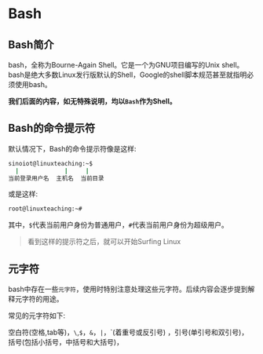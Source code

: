 # Bash

## Bash简介

bash，全称为Bourne-Again Shell。它是一个为GNU项目编写的Unix shell。
bash是绝大多数Linux发行版默认的Shell，Google的shell脚本规范甚至就指明必须使用bash。

**我们后面的内容，如无特殊说明，均以``Bash``作为Shell。**

## Bash的命令提示符

默认情况下，Bash的命令提示符像是这样:

```bash
sinoiot@linuxteaching:~$
  |             |     |
当前登录用户名  主机名  当前目录
```

或是这样:

```bash
root@linuxteaching:~#
```

其中，``$``代表当前用户身份为普通用户，``#``代表当前用户身份为超级用户。

> 看到这样的提示符之后，就可以开始Surfing Linux

## 元字符

bash中存在一些``元字符``，使用时特别注意处理这些元字符。后续内容会逐步提到解释元字符的用途。

常见的元字符如下:

空白符(空格,tab等)，``\``,``$``，``&``，``|``，\`(着重号或反引号) ，引号(单引号和双引号)，
括号(包括小括号，中括号和大括号)，

